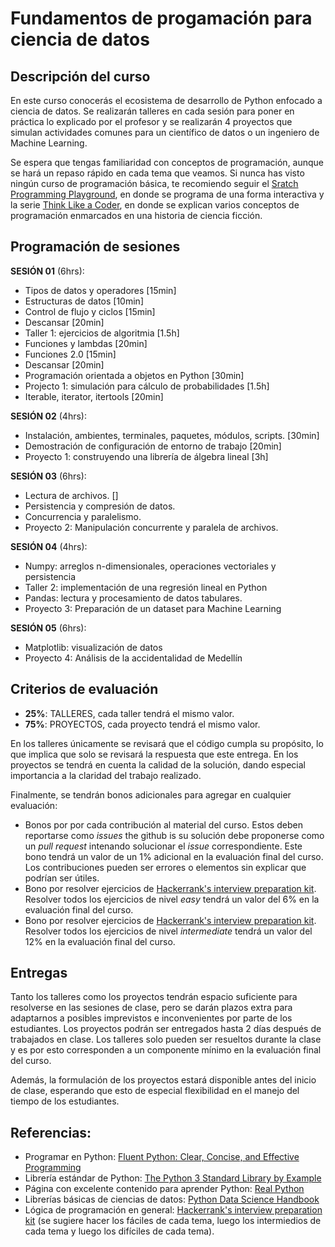 # Fundamentos de progamación para ciencia de datos

## Descripción del curso

En este curso conocerás el ecosistema de desarrollo de Python enfocado a ciencia de datos. Se realizarán talleres en cada sesión para poner en práctica lo explicado por el profesor y se realizarán 4 proyectos que simulan actividades comunes para un científico de datos o un ingeniero de Machine Learning.

Se espera que tengas familiaridad con conceptos de programación, aunque se hará un repaso rápido en cada tema que veamos. Si nunca has visto ningún curso de programación básica, te recomiendo seguir el [Sratch Programming Playground](https://inventwithscratch.com/book/), en donde se programa de una forma interactiva y la serie [Think Like a Coder](https://www.youtube.com/playlist?list=PLJicmE8fK0EgogMqDYMgcADT1j5b911or), en donde se explican varios conceptos de programación enmarcados en una historia de ciencia ficción. 

## Programación de sesiones

**SESIÓN 01** (6hrs):
  - Tipos de datos y operadores [15min]
  - Estructuras de datos [10min]
  - Control de flujo y ciclos [15min]
  - Descansar [20min]
  - Taller 1: ejercicios de algoritmia [1.5h]
  - Funciones y lambdas [20min]
  - Funciones 2.0 [15min]
  - Descansar [20min]
  - Programación orientada a objetos en Python [30min]
  - Projecto 1: simulación para cálculo de probabilidades [1.5h]
  - Iterable, iterator, itertools [20min]
  
**SESIÓN 02** (4hrs):
  - Instalación, ambientes, terminales, paquetes, módulos, scripts. [30min]
  - Demostración de configuración de entorno de trabajo [20min]
  - Proyecto 1: construyendo una librería de álgebra lineal [3h]

**SESIÓN 03** (6hrs):
  - Lectura de archivos. []
  - Persistencia y compresión de datos.
  - Concurrencia y paralelismo.
  - Proyecto 2: Manipulación concurrente y paralela de archivos.
  
**SESIÓN 04** (4hrs):
  - Numpy: arreglos n-dimensionales, operaciones vectoriales y persistencia
  - Taller 2: implementación de una regresión lineal en Python
  - Pandas: lectura y procesamiento de datos tabulares.
  - Proyecto 3: Preparación de un dataset para Machine Learning
  
**SESIÓN 05** (6hrs):
  - Matplotlib: visualización de datos 
  - Proyecto 4: Análisis de la accidentalidad de Medellín

## Criterios de evaluación

- **25%**: TALLERES, cada taller tendrá el mismo valor.
- **75%**: PROYECTOS, cada proyecto tendrá el mismo valor.

En los talleres únicamente se revisará que el código cumpla su propósito, lo que implica que solo se revisará la respuesta que este entrega. En los proyectos se tendrá en cuenta la calidad de la solución, dando especial importancia a la claridad del trabajo realizado.

Finalmente, se tendrán bonos adicionales para agregar en cualquier evaluación:

- Bonos por por cada contribución al material del curso. Estos deben reportarse como *issues*  the github is su solución debe proponerse como un *pull request* intenando solucionar el *issue*  correspondiente. Este bono tendrá un valor de un 1% adicional en la evaluación final del curso. Los contribuciones pueden ser errores o elementos sin explicar que podrían ser útiles.
- Bono por resolver ejercicios de [Hackerrank's interview preparation kit](https://www.hackerrank.com/interview/interview-preparation-kit). Resolver todos los ejercicios de nivel *easy* tendrá un valor del 6% en la evaluación final del curso.
- Bono por resolver ejercicios de [Hackerrank's interview preparation kit](https://www.hackerrank.com/interview/interview-preparation-kit). Resolver todos los ejercicios de nivel *intermediate*  tendrá un valor del 12% en la evaluación final del curso.

## Entregas

Tanto los talleres como los proyectos tendrán espacio suficiente para resolverse en las sesiones de clase, pero se darán plazos extra para adaptarnos a posibles imprevistos e inconvenientes por parte de los estudiantes. Los proyectos podrán ser entregados hasta 2 días después de trabajados en clase. Los talleres solo pueden ser resueltos durante la clase y es por esto corresponden a un componente mínimo en la evaluación final del curso.

Además, la formulación de los proyectos estará disponible antes del inicio de clase, esperando que esto de especial flexibilidad en el manejo del tiempo de los estudiantes.

## Referencias:
- Programar en Python: [Fluent Python: Clear, Concise, and Effective Programming](https://www.amazon.com/Fluent-Python-Concise-Effective-Programming/dp/1491946008/ref=pd_bxgy_img_3/139-6103944-8306009?_encoding=UTF8&pd_rd_i=1491946008&pd_rd_r=68fa3836-cfa5-48e7-a573-dc837d1faf10&pd_rd_w=ajpng&pd_rd_wg=jljLn&pf_rd_p=4e3f7fc3-00c8-46a6-a4db-8457e6319578&pf_rd_r=B3EBWN4RVD9V4CM8EF88&psc=1&refRID=B3EBWN4RVD9V4CM8EF88)
- Librería estándar de Python: [The Python 3 Standard Library by Example](https://www.amazon.com/Python-Standard-Library-Example-Developers/dp/0134291050/ref=pd_lpo_14_t_0/139-6103944-8306009?_encoding=UTF8&pd_rd_i=0134291050&pd_rd_r=aa5b71e8-17d2-487e-994f-ed88e19ceb0c&pd_rd_w=9p0cS&pd_rd_wg=y2QUS&pf_rd_p=7b36d496-f366-4631-94d3-61b87b52511b&pf_rd_r=WVDQSM5SPV06PXS4ZJY2&psc=1&refRID=WVDQSM5SPV06PXS4ZJY2)
- Página con excelente contenido para aprender Python: [Real Python](https://realpython.com/)
- Librerías básicas de ciencias de datos: [Python Data Science Handbook](https://jakevdp.github.io/PythonDataScienceHandbook/)
- Lógica de programación en general: [Hackerrank's interview preparation kit](https://www.hackerrank.com/interview/interview-preparation-kit) (se sugiere hacer los fáciles de cada tema, luego los intermiedios de cada tema y luego los difíciles de cada tema). 
